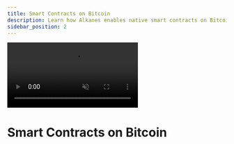```yaml
---
title: Smart Contracts on Bitcoin
description: Learn how Alkanes enables native smart contracts on Bitcoin without compromising security or decentralization
sidebar_position: 2
---
```


<div style={{
  aspectRatio: '16/9',
  borderRadius: '12px',
  overflow: 'hidden',
  border: '1px solid var(--ifm-color-emphasis-200)',
  width: '100%',
  height: '100%',
  position: 'relative',
  marginTop: '20px',
  marginBottom: '40px',
}}>
  <video
    autoPlay
    loop
    playsInline
    muted
    style={{
      width: '100%',
      height: '100%',
      objectFit: 'cover',
    }}
  >
    <source src="/img/video2.mp4" type="video/mp4" />
  </video>
</div>

# Smart Contracts on Bitcoin
